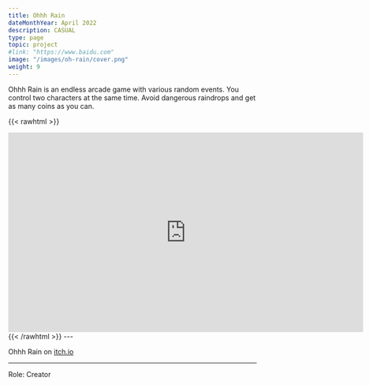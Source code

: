 ```yaml
---
title: Ohhh Rain
dateMonthYear: April 2022
description: CASUAL
type: page
topic: project
#link: "https://www.baidu.com"
image: "/images/oh-rain/cover.png"
weight: 9
---
```


Ohhh Rain is an endless arcade game with various random events.
You control two characters at the same time.
Avoid dangerous raindrops and get as many coins as you can.

{{< rawhtml >}} 
<iframe width="720" height="405" src="https://www.youtube.com/embed/xeqzeL-Wgd4" title="YouTube video player" frameborder="0" allow="accelerometer; autoplay; clipboard-write; encrypted-media; gyroscope; picture-in-picture; web-share" allowfullscreen></iframe>
{{< /rawhtml >}}  
---  

Ohhh Rain on [itch.io](https://lunardust.itch.io/ohrain)  

----
Role: Creator

